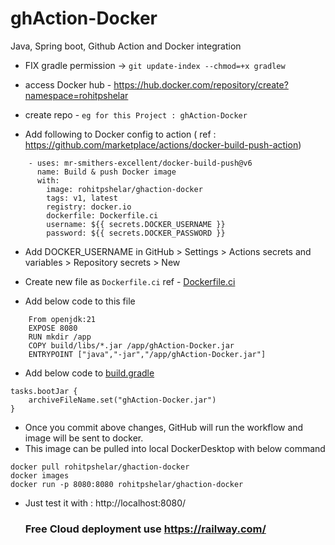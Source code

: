 # ghAction-Docker
Java, Spring boot, Github Action and Docker integration

 - FIX gradle permission -> `git update-index --chmod=+x gradlew`
 - access Docker hub - https://hub.docker.com/repository/create?namespace=rohitpshelar
 - create repo - `eg for this Project : ghAction-Docker`

- Add following to Docker config to action ( ref :  https://github.com/marketplace/actions/docker-build-push-action)


```   
    - uses: mr-smithers-excellent/docker-build-push@v6
      name: Build & push Docker image
      with:
        image: rohitpshelar/ghaction-docker
        tags: v1, latest
        registry: docker.io
        dockerfile: Dockerfile.ci
        username: ${{ secrets.DOCKER_USERNAME }}
        password: ${{ secrets.DOCKER_PASSWORD }}
```
 - Add DOCKER_USERNAME in GitHub > Settings > Actions secrets and variables > Repository secrets > New
 - Create new  file as `Dockerfile.ci` ref -  [Dockerfile.ci](Dockerfile.ci)

 - Add below code to this file    
```
    From openjdk:21
    EXPOSE 8080
    RUN mkdir /app
    COPY build/libs/*.jar /app/ghAction-Docker.jar
    ENTRYPOINT ["java","-jar","/app/ghAction-Docker.jar"]
```

 - Add below code to [build.gradle](build.gradle)
```properties
tasks.bootJar {
	archiveFileName.set("ghAction-Docker.jar")
}
```
 - Once you commit above changes, GitHub will run the workflow and image will be sent to docker.
 - This image can be pulled into local DockerDesktop with below command
```CMD
docker pull rohitpshelar/ghaction-docker
docker images
docker run -p 8080:8080 rohitpshelar/ghaction-docker
```
 - Just test it with :  http://localhost:8080/

   ### Free Cloud deployment use https://railway.com/

